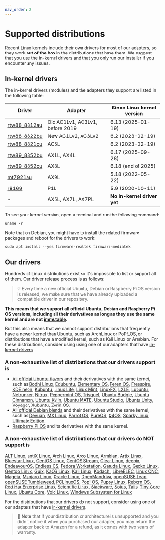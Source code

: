 ```yaml
---
nav_order: 2
---
```


# Supported distributions

Recent Linux kernels include their own drivers for most of our adapters, so
they work **out of the box** in the distributions that have them. We suggest
that you use the in-kernel drivers and that you only run our installer if you
encounter any issues.

## In-kernel drivers

The in-kernel drivers (modules) and the adapters they support are listed in the
following table:

| Driver                                                          | Adapter                         | Since Linux kernel version  |
| --------------------------------------------------------------- | ------------------------------- | --------------------------- |
| [rtw88_8812au](https://www.kernelconfig.io/config_rtw88_8812au) | Old AC1Lv1, AC3Lv1, before 2019 | 6.13 (2025-01-19)           |
| [rtw88_8822bu](https://www.kernelconfig.io/config_rtw88_8822bu) | New AC1Lv2, AC3Lv2              | 6.2 (2023-02-19)            |
| [rtw88_8821cu](https://www.kernelconfig.io/config_rtw88_8821cu) | AC5L                            | 6.2 (2023-02-19)            |
| [rtw89_8852bu](https://www.kernelconfig.io/config_rtw89_8852bu) | AX1L, AX4L                      | 6.17 (2025-09-28)           |
| [rtw89_8852cu](https://www.kernelconfig.io/config_rtw89_8852cu) | AX8L                            | 6.18 (end of 2025)          |
| [mt7921au](https://www.kernelconfig.io/config_mt7921u)          | AX9L                            | 5.18 (2022-05-22)           |
| [r8169](https://www.kernelconfig.io/config_r8169)               | P1L                             | 5.9 (2020-10-11)            |
| -                                                               | AX5L, AX7L, AX7PL               | **No in-kernel driver yet** |

To see your kernel version, open a terminal and run the following command:

```shell
uname -r
```

Note that on Debian, you might have to install the related firmware packages
and reboot for the drivers to work:

```shell
sudo apt install --yes firmware-realtek firmware-mediatek
```

## Our drivers

Hundreds of Linux distributions exist so it's impossible to list or support all
of them. Our driver release process is as follows:

> 💡 Every time a new official Ubuntu, Debian or Raspberry Pi OS version is
> released, we make sure that we have already uploaded a compatible driver in
> our repository.

**This means that we support all official Ubuntu, Debian and Raspberry Pi OS
versions, including all their derivatives as long as they use the same kernel
and are not [immutable](https://itsfoss.com/immutable-linux-distros).**

But this also means that we cannot support distributions that frequently have a
newer kernel than Ubuntu, such as ArchLinux or PoP!_OS, or distributions that
have a modified kernel, such as Kali Linux or Armbian. For these distributions,
consider using using one of our adapters that have [in-kernel
drivers](#in-kernel-drivers).

### A non-exhaustive list of distributions that our drivers support is

- [All official Ubuntu flavors](https://wiki.ubuntu.com/UbuntuFlavors) and
  their derivatives with the same kernel, such as [Bodhi
  Linux](https://www.bodhilinux.com), [Edubuntu](https://www.edubuntu.org),
  [Elementary OS](https://elementary.io), [Feren
  OS](https://ferenos.weebly.com), [Freespire](https://www.freespire.net), [KDE
  neon](https://neon.kde.org), [Kubuntu](https://kubuntu.org), [Linux
  Lite](https://www.linuxliteos.com), [Linux Mint](https://linuxmint.com),
  [LinuxFX](https://linuxfx.org), [LXLE](https://www.lxle.net),
  [Lubuntu](https://lubuntu.me), [Netrunner](https://www.netrunner.com),
  [Nitrux](https://nxos.org), [Peppermint OS](https://peppermintos.com),
  [Trisquel](https://trisquel.info), [Ubuntu Budgie](https://ubuntubudgie.org),
  [Ubuntu Cinnamon](https://ubuntucinnamon.org), [Ubuntu
  Kylin](https://www.ubuntukylin.com), [Ubuntu MATE](https://ubuntu-mate.org),
  [Ubuntu Studio](https://ubuntustudio.org), [Ubuntu
  Unity](https://ubuntuunity.org), [Voyager](https://voyagerlive.org),
  [Xubuntu](https://xubuntu.org), [Zorin OS](https://zorinos.com).
- [All official Debian blends](https://www.debian.org/blends) and their
  derivatives with the same kernel, such as [Devuan](https://devuan.org), [MX
  Linux](https://mxlinux.org), [Parrot OS](https://parrotsec.org),
  [PureOS](https://pureos.net), [Q4OS](https://q4os.org),
  [SparkyLinux](https://sparkylinux.org), [Ultimate
  Edition](http://ultimateedition.info).
- [Raspberry Pi OS](https://www.raspberrypi.org) and its derivatives with the
  same kernel.

### A non-exhaustive list of distributions that our drivers do NOT support is

[ALT Linux](http://en.altlinux.org), [antiX Linux](https://antixlinux.com),
[Arch Linux](https://archlinux.org), [Arco Linux](https://arcolinux.com),
[Armbian](https://www.armbian.com), [Artix
Linux](https://artixlinux.org/download.php), [Bluestar
Linux](https://sourceforge.net/projects/bluestarlinux), [CentOS
Linux](https://www.centos.org), [CentOS Stream](https://www.centos.org), [Clear
Linux](https://clearlinux.org), [deepin](https://www.deepin.org),
[EndeavourOS](https://endeavouros.com), [Endless OS](https://endlessos.com),
[Fedora Workstation](https://getfedora.org), [Garuda
Linux](https://garudalinux.org), [Gecko
Linux](https://sourceforge.net/projects/geckolinux), [Gentoo
Linux](https://www.gentoo.org), [Guix](https://guix.gnu.org), [KaOS
Linux](https://kaosx.us), [Kali Linux](https://www.kali.org),
[Kodachi](https://www.digi77.com/linux-kodachi),
[LibreELEC](https://libreelec.tv), [Linux CNC](https://linuxcnc.org),
[Mageia](https://www.mageia.org), [Manjaro Linux](https://manjaro.org), [Oracle
Linux](https://www.oracle.com/linux),
[OpenMandriva](https://www.openmandriva.org), [openSUSE
Leap](https://www.opensuse.org), [openSUSE
Tumbleweed](https://www.opensuse.org), [PCLinuxOS](https://www.pclinuxos.com),
[Pop! OS](https://pop.system76.com), [Puppy Linux](http://puppylinux.com),
[Reborn OS](https://rebornos.org), [Red Hat Enterprise
Linux](https://www.redhat.com), [Scientific
Linux](https://scientificlinux.org), [Slackware](https://www.slackware.com),
[Solus](https://getsol.us), [Tails](https://tails.boum.org), [Tiny Core
Linux](http://www.tinycorelinux.net), [Ubuntu Core](https://ubuntu.com/core),
[Void Linux](https://voidlinux.org), [Windows Subsystem for
Linux](https://docs.microsoft.com/en-us/windows/wsl/install)

For the distributions that our drivers do not support, consider using one of
our adapters that have [in-kernel drivers](#in-kernel-drivers).

> 📝 **Note** that if your distribution or architecture is unsupported and you
> didn't notice it when you purchased our adapter, you may return the adapter
> back to Amazon for a refund, as it comes with two years of warranty.
